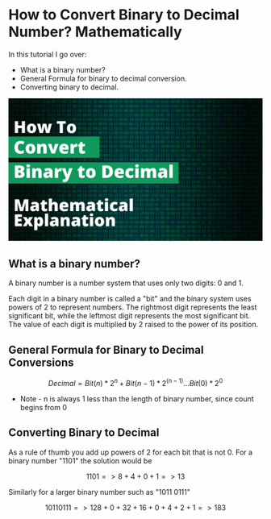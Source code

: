 # How to Convert Binary to Decimal Number? Mathematically

In this tutorial I go over:

- What is a binary number?
- General Formula for binary to decimal conversion.
- Converting binary to decimal.

[![Video Thumbnail](Thumbnail.png)](https://youtu.be/ys0Owag2_FA)

## What is a binary number?

A binary number is a number system that uses only two digits: 0 and 1. 

Each digit in a binary number is called a "bit" and the binary system uses powers of 2 to represent numbers. The rightmost digit represents the least significant bit, while the leftmost digit represents the most significant bit. The value of each digit is multiplied by 2 raised to the power of its position.

## General Formula for Binary to Decimal Conversions

```math
Decimal = Bit(n) * 2^n + Bit(n-1) * 2^(n-1) ... Bit(0) * 2^0
```

- Note - n is always 1 less than the length of binary number, since count begins from 0

## Converting Binary to Decimal

As a rule of thumb you add up powers of 2 for each bit that is not 0.
For a binary number "1101" the solution would be

```math
1101 => 8 + 4 + 0 + 1 => 13
```

Similarly for a larger binary number such as "1011 0111"

```math
1011 0111 => 128 + 0 + 32 + 16 + 0 + 4 + 2 + 1 => 183
```
